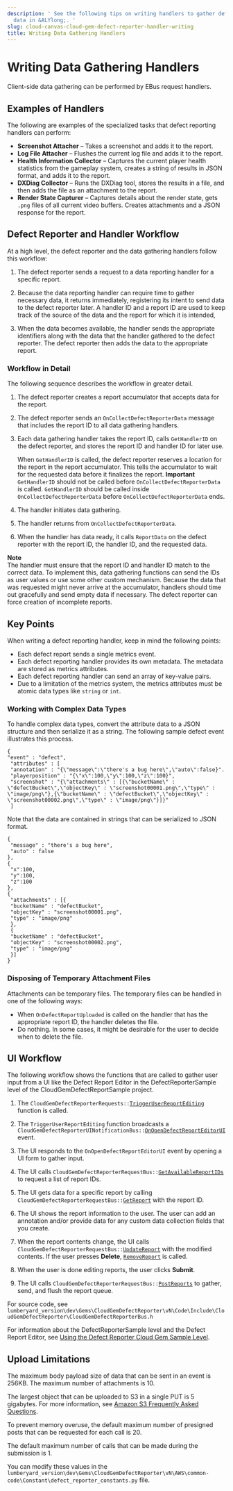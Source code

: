 ```yaml
---
description: ' See the following tips on writing handlers to gather defect reporting
  data in &ALYlong;. '
slug: cloud-canvas-cloud-gem-defect-reporter-handler-writing
title: Writing Data Gathering Handlers
---
```

# Writing Data Gathering Handlers<a name="cloud-canvas-cloud-gem-defect-reporter-handler-writing"></a>

Client\-side data gathering can be performed by EBus request handlers\.

## Examples of Handlers<a name="cloud-canvas-cloud-gem-defect-reporter-handler-writing-examples"></a>

 The following are examples of the specialized tasks that defect reporting handlers can perform:
+ **Screenshot Attacher** – Takes a screenshot and adds it to the report\.
+ **Log File Attacher** – Flushes the current log file and adds it to the report\.
+ **Health Information Collector** – Captures the current player health statistics from the gameplay system, creates a string of results in JSON format, and adds it to the report\.
+ **DXDiag Collector** – Runs the DXDiag tool, stores the results in a file, and then adds the file as an attachment to the report\.
+ **Render State Capturer** – Captures details about the render state, gets `.png` files of all current video buffers\. Creates attachments and a JSON response for the report\.

## Defect Reporter and Handler Workflow<a name="cloud-canvas-cloud-gem-defect-reporter-handler-writing-defect-reporter-and-handler-workflow"></a>

At a high level, the defect reporter and the data gathering handlers follow this workflow:

1. The defect reporter sends a request to a data reporting handler for a specific report\.

1. Because the data reporting handler can require time to gather necessary data, it returns immediately, registering its intent to send data to the defect reporter later\. A handler ID and a report ID are used to keep track of the source of the data and the report for which it is intended,

1. When the data becomes available, the handler sends the appropriate identifiers along with the data that the handler gathered to the defect reporter\. The defect reporter then adds the data to the appropriate report\.

### Workflow in Detail<a name="cloud-canvas-cloud-gem-defect-reporter-handler-writing-defect-reporter-and-handler-workflow-detail"></a>

The following sequence describes the workflow in greater detail\.

1. The defect reporter creates a report accumulator that accepts data for the report\.

1. The defect reporter sends an `OnCollectDefectReporterData` message that includes the report ID to all data gathering handlers\.

1. Each data gathering handler takes the report ID, calls `GetHandlerID` on the defect reporter, and stores the report ID and handler ID for later use\.

   When `GetHandlerID` is called, the defect reporter reserves a location for the report in the report accumulator\. This tells the accumulator to wait for the requested data before it finalizes the report\.
**Important**  
`GetHandlerID` should not be called before `OnCollectDefectReporterData` is called\. `GetHandlerID` should be called inside `OnCollectDefectReporterData` before `OnCollectDefectReporterData` ends\.

1. The handler initiates data gathering\.

1. The handler returns from `OnCollectDefectReporterData`\.

1. When the handler has data ready, it calls `ReportData` on the defect reporter with the report ID, the handler ID, and the requested data\.

**Note**  
The handler must ensure that the report ID and handler ID match to the correct data\. To implement this, data gathering functions can send the IDs as user values or use some other custom mechanism\.
Because the data that was requested might never arrive at the accumulator, handlers should time out gracefully and send empty data if necessary\. The defect reporter can force creation of incomplete reports\.

## Key Points<a name="cloud-canvas-cloud-gem-defect-reporter-handler-writing-key-points"></a>

When writing a defect reporting handler, keep in mind the following points:
+ Each defect report sends a single metrics event\.
+ Each defect reporting handler provides its own metadata\. The metadata are stored as metrics attributes\.
+ Each defect reporting handler can send an array of key\-value pairs\.
+ Due to a limitation of the metrics system, the metrics attributes must be atomic data types like `string` or `int`\.

### Working with Complex Data Types<a name="cloud-canvas-cloud-gem-defect-reporter-handler-complex-data-types"></a>

To handle complex data types, convert the attribute data to a JSON structure and then serialize it as a string\. The following sample defect event illustrates this process\.

```
{
"event" : "defect",
 "attributes" : [
 "annotation" : "{\"message\":\"there's a bug here\",\"auto\":false}".
 "playerposition" : "{\"x\":100,\"y\":100,\"z\":100}",
 "screenshot" : "{\"attachments\" : [{\"bucketName\" : \"defectBucket\",\"objectKey\" : \"screenshot00001.png\",\"type\" : \"image/png\"},{\"bucketName\" : \"defectBucket\",\"objectKey\" : \"screenshot00002.png\",\"type\" : \"image/png\"}]}"
 ]
```

Note that the data are contained in strings that can be serialized to JSON format\.

```
{
 "message" : "there's a bug here",
 "auto" : false
},
{
 "x":100,
 "y":100,
 "z":100
},
{
 "attachments" : [{
 "bucketName" : "defectBucket",
 "objectKey" : "screenshot00001.png",
 "type" : "image/png"
 },
 {
 "bucketName" : "defectBucket",
 "objectKey" : "screenshot00002.png",
 "type" : "image/png"
 }]
}
```

### Disposing of Temporary Attachment Files<a name="cloud-canvas-cloud-gem-defect-reporter-handler-writing-disposing-of-temporary-attachment-files"></a>

Attachments can be temporary files\. The temporary files can be handled in one of the following ways:
+ When `OnDefectReportUploaded` is called on the handler that has the appropriate report ID, the handler deletes the file\.
+ Do nothing\. In some cases, it might be desirable for the user to decide when to delete the file\.

## UI Workflow<a name="cloud-canvas-cloud-gem-defect-reporter-handler-writing-ui-workflow"></a>

The following workflow shows the functions that are called to gather user input from a UI like the Defect Report Editor in the DefectReporterSample level of the CloudGemDefectReportSample project\.

1. The `CloudGemDefectReporterRequests::`[`TriggerUserReportEditing`](cloud-canvas-cloud-gem-defect-reporter-ebus-interfaces.md#cloud-canvas-cloud-gem-defect-reporter-ebus-triggeruserreportediting) function is called\.

1. The `TriggerUserReportEditing` function broadcasts a `CloudGemDefectReporterUINotificationBus::`[`OnOpenDefectReportEditorUI`](cloud-canvas-cloud-gem-defect-reporter-ebus-interfaces.md#cloud-canvas-cloud-gem-defect-reporter-ebus-onopendefectreporteditorui) event\.

1. The UI responds to the `OnOpenDefectReportEditorUI` event by opening a UI form to gather input\.

1. The UI calls `CloudGemDefectReporterRequestBus::`[`GetAvailableReportIDs`](cloud-canvas-cloud-gem-defect-reporter-ebus-interfaces.md#cloud-canvas-cloud-gem-defect-reporter-ebus-getavailablereportids) to request a list of report IDs\.

1. The UI gets data for a specific report by calling `CloudGemDefectReporterRequestBus::`[`GetReport`](cloud-canvas-cloud-gem-defect-reporter-ebus-interfaces.md#cloud-canvas-cloud-gem-defect-reporter-ebus-getreport) with the report ID\.

1. The UI shows the report information to the user\. The user can add an annotation and/or provide data for any custom data collection fields that you create\.

1. When the report contents change, the UI calls `CloudGemDefectReporterRequestBus::`[`UpdateReport`](cloud-canvas-cloud-gem-defect-reporter-ebus-interfaces.md#cloud-canvas-cloud-gem-defect-reporter-ebus-updatereport) with the modified contents\. If the user presses **Delete**, [`RemoveReport`](cloud-canvas-cloud-gem-defect-reporter-ebus-interfaces.md#cloud-canvas-cloud-gem-defect-reporter-ebus-removereport) is called\.

1. When the user is done editing reports, the user clicks **Submit**\.

1. The UI calls `CloudGemDefectReporterRequestBus::`[`PostReports`](cloud-canvas-cloud-gem-defect-reporter-ebus-interfaces.md#cloud-canvas-cloud-gem-defect-reporter-ebus-postreports) to gather, send, and flush the report queue\.

For source code, see `lumberyard_version\dev\Gems\CloudGemDefectReporter\vN\Code\Include\CloudGemDefectReporter\CloudGemDefectReporterBus.h`

For information about the DefectReporterSample level and the Defect Report Editor, see [Using the Defect Reporter Cloud Gem Sample Level](cloud-canvas-cloud-gem-defect-reporter-sample-level.md)\.

## Upload Limitations<a name="cloud-canvas-cloud-gem-defect-reporter-handler-writing-upload-limitations"></a>

The maximum body payload size of data that can be sent in an event is 256KB\. The maximum number of attachments is 10\. 

The largest object that can be uploaded to S3 in a single PUT is 5 gigabytes\. For more information, see [Amazon S3 Frequently Asked Questions](https://aws.amazon.com/s3/faqs/)\.

To prevent memory overuse, the default maximum number of presigned posts that can be requested for each call is 20\. 

The default maximum number of calls that can be made during the submission is 1\. 

You can modify these values in the `lumberyard_version\dev\Gems\CloudGemDefectReporter\vN\AWS\common-code\Constant\defect_reporter_constants.py` file\.